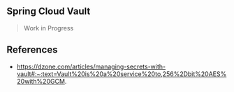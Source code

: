 ## Spring Cloud Vault
> Work in Progress

## References
* https://dzone.com/articles/managing-secrets-with-vault#:~:text=Vault%20is%20a%20service%20to,256%2Dbit%20AES%20with%20GCM.

